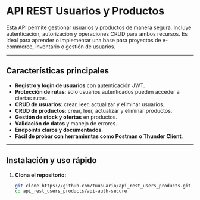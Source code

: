 # API REST Usuarios y Productos

Esta API permite gestionar usuarios y productos de manera segura. Incluye autenticación, autorización y operaciones CRUD para ambos recursos. Es ideal para aprender o implementar una base para proyectos de e-commerce, inventario o gestión de usuarios.

---

## Características principales

- **Registro y login de usuarios** con autenticación JWT.
- **Protección de rutas**: solo usuarios autenticados pueden acceder a ciertas rutas.
- **CRUD de usuarios**: crear, leer, actualizar y eliminar usuarios.
- **CRUD de productos**: crear, leer, actualizar y eliminar productos.
- **Gestión de stock y ofertas** en productos.
- **Validación de datos** y manejo de errores.
- **Endpoints claros y documentados**.
- **Fácil de probar con herramientas como Postman o Thunder Client**.

---

## Instalación y uso rápido

1. **Clona el repositorio:**
   ```bash
   git clone https://github.com/tuusuario/api_rest_users_products.git
   cd api_rest_users_products/api-auth-secure